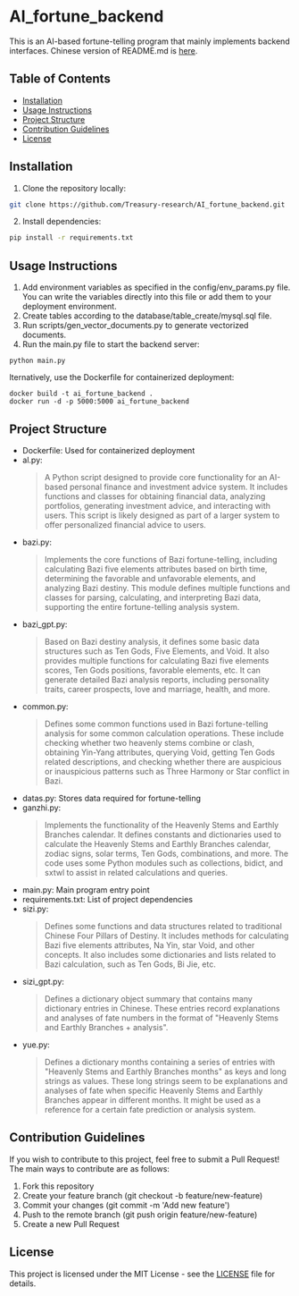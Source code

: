 # AI_fortune_backend

This is an AI-based fortune-telling program that mainly implements backend interfaces.
Chinese version of README.md is [here](README_ZH.md).

## Table of Contents

- [Installation](#installation)
- [Usage Instructions](#usage-instructions)
- [Project Structure](#project-structure)
- [Contribution Guidelines](#contribution-guidelines)
- [License](#license)

## Installation

1. Clone the repository locally:

```bash
git clone https://github.com/Treasury-research/AI_fortune_backend.git
```

2. Install dependencies:

```bash
pip install -r requirements.txt
```

## Usage Instructions

1. Add environment variables as specified in the config/env_params.py file. You can write the variables directly into this file or add them to your deployment environment.
2. Create tables according to the database/table_create/mysql.sql file.
3. Run scripts/gen_vector_documents.py to generate vectorized documents.
4. Run the main.py file to start the backend server:
```commandline
python main.py
```
lternatively, use the Dockerfile for containerized deployment:
```commandline
docker build -t ai_fortune_backend .
docker run -d -p 5000:5000 ai_fortune_backend
```

## Project Structure
- Dockerfile: Used for containerized deployment
- al.py:
    >A Python script designed to provide core functionality for an AI-based personal finance and investment advice system. It includes functions and classes for obtaining financial data, analyzing portfolios, generating investment advice, and interacting with users. This script is likely designed as part of a larger system to offer personalized financial advice to users.
- bazi.py: 
    >Implements the core functions of Bazi fortune-telling, including calculating Bazi five elements attributes based on birth time, determining the favorable and unfavorable elements, and analyzing Bazi destiny. This module defines multiple functions and classes for parsing, calculating, and interpreting Bazi data, supporting the entire fortune-telling analysis system.
- bazi_gpt.py: 
  >Based on Bazi destiny analysis, it defines some basic data structures such as Ten Gods, Five Elements, and Void. It also provides multiple functions for calculating Bazi five elements scores, Ten Gods positions, favorable elements, etc. It can generate detailed Bazi analysis reports, including personality traits, career prospects, love and marriage, health, and more.
- common.py: 
  >Defines some common functions used in Bazi fortune-telling analysis for some common calculation operations. These include checking whether two heavenly stems combine or clash, obtaining Yin-Yang attributes, querying Void, getting Ten Gods related descriptions, and checking whether there are auspicious or inauspicious patterns such as Three Harmony or Star conflict in Bazi.
- datas.py: Stores data required for fortune-telling
- ganzhi.py: 
  >Implements the functionality of the Heavenly Stems and Earthly Branches calendar. It defines constants and dictionaries used to calculate the Heavenly Stems and Earthly Branches calendar, zodiac signs, solar terms, Ten Gods, combinations, and more. The code uses some Python modules such as collections, bidict, and sxtwl to assist in related calculations and queries.
- main.py: Main program entry point
- requirements.txt: List of project dependencies
- sizi.py: 
  >Defines some functions and data structures related to traditional Chinese Four Pillars of Destiny. It includes methods for calculating Bazi five elements attributes, Na Yin, star Void, and other concepts. It also includes some dictionaries and lists related to Bazi calculation, such as Ten Gods, Bi Jie, etc.
- sizi_gpt.py: 
  >Defines a dictionary object summary that contains many dictionary entries in Chinese. These entries record explanations and analyses of fate numbers in the format of "Heavenly Stems and Earthly Branches + analysis".
- yue.py: 
  >Defines a dictionary months containing a series of entries with "Heavenly Stems and Earthly Branches months" as keys and long strings as values. These long strings seem to be explanations and analyses of fate when specific Heavenly Stems and Earthly Branches appear in different months. It might be used as a reference for a certain fate prediction or analysis system.

## Contribution Guidelines
If you wish to contribute to this project, feel free to submit a Pull Request! The main ways to contribute are as follows:
1. Fork this repository
2. Create your feature branch (git checkout -b feature/new-feature)
3. Commit your changes (git commit -m 'Add new feature')
4. Push to the remote branch (git push origin feature/new-feature)
5. Create a new Pull Request

## License
This project is licensed under the MIT License - see the [LICENSE](LICENSE.txt) file for details.